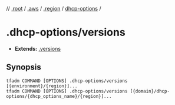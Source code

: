 // [.root] / [.aws] / [.region] / [dhcp-options] /

# .dhcp-options/versions

- **Extends:** [.versions](../.versions.md)

## Synopsis

```
tfadm COMMAND [OPTIONS] .dhcp-options/versions [{environment}/{region}]...
tfadm COMMAND [OPTIONS] .dhcp-options/versions [{domain}/dhcp-options/{dhcp_options_name}/{region}]...
```

[.aws]: ../README.md
[.region]: ../.region.md
[.root]: ../../../../.tfadm/resources/README.md
[dhcp-options]: ../dhcp-options.md
